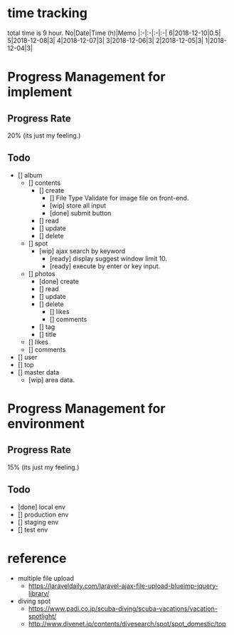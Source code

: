 # time tracking
total time is 9 hour.
No|Date|Time (h)|Memo
|:-|:-|:-|:-|
6|2018-12-10|0.5|
5|2018-12-08|3|
4|2018-12-07|3|
3|2018-12-06|3|
2|2018-12-05|3|
1|2018-12-04|3|

# Progress Management for implement
## Progress Rate
20% (its just my feeling.)
## Todo
- [] album
    - [] contents
        - [] create
            - [] File Type Validate for image file on front-end.
            - [wip] store all input
            - [done] submit button
        - [] read
        - [] update
        - [] delete
    - [] spot
        - [wip] ajax search by keyword
            - [ready] display suggest window limit 10.
            - [ready] execute by enter or key input.
    - [] photos
        - [done] create
        - [] read
        - [] update
        - [] delete
            - [] likes
            - [] comments
        - [] tag
        - [] title
    - [] likes
    - [] comments
- [] user
- [] top
- [] master data
    - [wip] area data.

# Progress Management for environment
## Progress Rate
15% (its just my feeling.)

## Todo
- [done] local env
- [] production env
- [] staging env
- [] test env

# reference
- multiple file upload
    - https://laraveldaily.com/laravel-ajax-file-upload-blueimp-jquery-library/
- diving spot
    - https://www.padi.co.jp/scuba-diving/scuba-vacations/vacation-spotlight/
    - http://www.divenet.jp/contents/divesearch/spot/spot_domestic/top
